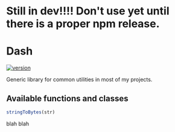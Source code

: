 # Still in dev!!!! Don't use yet until there is a proper npm release.

# Dash

[![version](https://img.shields.io/badge/version-1.0.0-dodgerblue)](https://github.com/GlitchyByte/dash/releases/tag/v1.0.0)

Generic library for common utilities in most of my projects.

## Available functions and classes

```ts
stringToBytes(str)
```

blah blah

